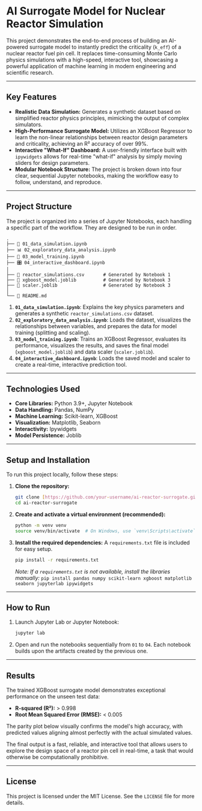 # AI Surrogate Model for Nuclear Reactor Simulation

This project demonstrates the end-to-end process of building an AI-powered surrogate model to instantly predict the criticality (`k_eff`) of a nuclear reactor fuel pin cell. It replaces time-consuming Monte Carlo physics simulations with a high-speed, interactive tool, showcasing a powerful application of machine learning in modern engineering and scientific research.



---

## Key Features

* **Realistic Data Simulation:** Generates a synthetic dataset based on simplified reactor physics principles, mimicking the output of complex simulators.
* **High-Performance Surrogate Model:** Utilizes an XGBoost Regressor to learn the non-linear relationships between reactor design parameters and criticality, achieving an R² accuracy of over 99%.
* **Interactive "What-If" Dashboard:** A user-friendly interface built with `ipywidgets` allows for real-time "what-if" analysis by simply moving sliders for design parameters.
* **Modular Notebook Structure:** The project is broken down into four clear, sequential Jupyter notebooks, making the workflow easy to follow, understand, and reproduce.

---

## Project Structure

The project is organized into a series of Jupyter Notebooks, each handling a specific part of the workflow. They are designed to be run in order.

```
.
├── 📜 01_data_simulation.ipynb
├── 📊 02_exploratory_data_analysis.ipynb
├── 🤖 03_model_training.ipynb
├── 🎛️ 04_interactive_dashboard.ipynb
│
├── 📄 reactor_simulations.csv       # Generated by Notebook 1
├── 💾 xgboost_model.joblib          # Generated by Notebook 3
├── 💾 scaler.joblib                 # Generated by Notebook 3
│
└── 📝 README.md
```

1.  **`01_data_simulation.ipynb`**: Explains the key physics parameters and generates a synthetic `reactor_simulations.csv` dataset.
2.  **`02_exploratory_data_analysis.ipynb`**: Loads the dataset, visualizes the relationships between variables, and prepares the data for model training (splitting and scaling).
3.  **`03_model_training.ipynb`**: Trains an XGBoost Regressor, evaluates its performance, visualizes the results, and saves the final model (`xgboost_model.joblib`) and data scaler (`scaler.joblib`).
4.  **`04_interactive_dashboard.ipynb`**: Loads the saved model and scaler to create a real-time, interactive prediction tool.

---

## Technologies Used

* **Core Libraries:** Python 3.9+, Jupyter Notebook
* **Data Handling:** Pandas, NumPy
* **Machine Learning:** Scikit-learn, XGBoost
* **Visualization:** Matplotlib, Seaborn
* **Interactivity:** Ipywidgets
* **Model Persistence:** Joblib

---

## Setup and Installation

To run this project locally, follow these steps:

1.  **Clone the repository:**
    ```bash
    git clone [https://github.com/your-username/ai-reactor-surrogate.git](https://github.com/your-username/ai-reactor-surrogate.git)
    cd ai-reactor-surrogate
    ```

2.  **Create and activate a virtual environment (recommended):**
    ```bash
    python -m venv venv
    source venv/bin/activate  # On Windows, use `venv\Scripts\activate`
    ```

3.  **Install the required dependencies:**
    A `requirements.txt` file is included for easy setup.
    ```bash
    pip install -r requirements.txt
    ```
    *Note: If a `requirements.txt` is not available, install the libraries manually:*
    `pip install pandas numpy scikit-learn xgboost matplotlib seaborn jupyterlab ipywidgets`

---

## How to Run

1.  Launch Jupyter Lab or Jupyter Notebook:
    ```bash
    jupyter lab
    ```
2.  Open and run the notebooks sequentially from `01` to `04`. Each notebook builds upon the artifacts created by the previous one.

---

## Results

The trained XGBoost surrogate model demonstrates exceptional performance on the unseen test data:

* **R-squared (R²):** > 0.998
* **Root Mean Squared Error (RMSE):** < 0.005

The parity plot below visually confirms the model's high accuracy, with predicted values aligning almost perfectly with the actual simulated values.



The final output is a fast, reliable, and interactive tool that allows users to explore the design space of a reactor pin cell in real-time, a task that would otherwise be computationally prohibitive.

---

## License

This project is licensed under the MIT License. See the `LICENSE` file for more details.
